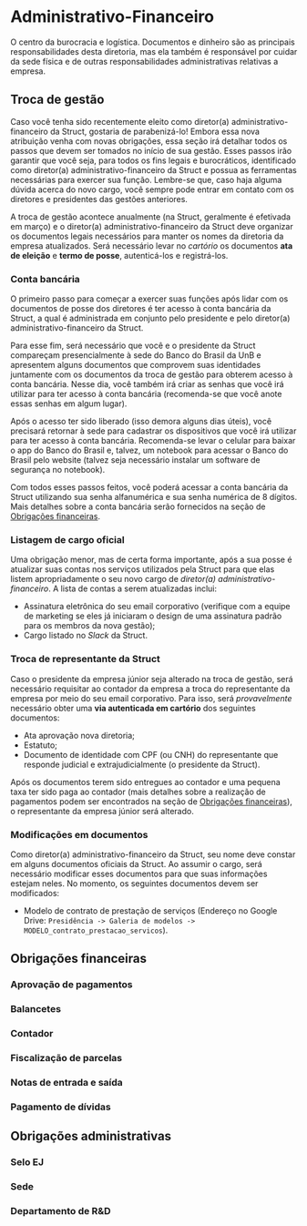 # Administrativo-Financeiro

O centro da burocracia e logística. Documentos e dinheiro são as principais responsabilidades desta diretoria, mas ela também é responsável por cuidar da sede física e de outras responsabilidades administrativas relativas a empresa.

## Troca de gestão

Caso você tenha sido recentemente eleito como diretor\(a\) administrativo-financeiro da Struct, gostaria de parabenizá-lo! Embora essa nova atribuição venha com novas obrigações, essa seção irá detalhar todos os passos que devem ser tomados no início de sua gestão. Esses passos irão garantir que você seja, para todos os fins legais e burocráticos, identificado como diretor\(a\) administrativo-financeiro da Struct e possua as ferramentas necessárias para exercer sua função. Lembre-se que, caso haja alguma dúvida acerca do novo cargo, você sempre pode entrar em contato com os diretores e presidentes das gestões anteriores.

A troca de gestão acontece anualmente \(na Struct, geralmente é efetivada em março\) e o diretor\(a\)
administrativo-financeiro da Struct deve organizar os documentos legais necessários para manter os nomes da diretoria
da empresa atualizados. Será necessário levar no *cartório* os documentos **ata de eleição** e **termo
de posse**, autenticá-los e registrá-los.

### Conta bancária

O primeiro passo para começar a exercer suas funções após lidar com os documentos de posse dos diretores é ter acesso à conta bancária da Struct, a qual é administrada em conjunto pelo presidente e pelo diretor\(a\) administrativo-financeiro da Struct.

Para esse fim, será necessário que você e o presidente da Struct compareçam presencialmente à sede do Banco do Brasil da UnB e apresentem alguns documentos que comprovem suas identidades juntamente com os documentos da troca de gestão para obterem acesso à conta bancária. Nesse dia, você também irá criar as senhas que você irá utilizar para ter acesso à conta bancária \(recomenda-se que você anote essas senhas em algum lugar\).

Após o acesso ter sido liberado \(isso demora alguns dias úteis\), você precisará retornar à sede para cadastrar os dispositivos que você irá utilizar para ter acesso à conta bancária. Recomenda-se levar o celular para baixar o app do Banco do Brasil e, talvez, um notebook para acessar o Banco do Brasil pelo website \(talvez seja necessário instalar um software de segurança no notebook\).

Com todos esses passos feitos, você poderá acessar a conta bancária da Struct utilizando sua senha alfanumérica e sua senha numérica de 8 dígitos. Mais detalhes sobre a conta bancária serão fornecidos na seção de [Obrigações financeiras](#obrigacoes-financeiras).

### Listagem de cargo oficial

Uma obrigação menor, mas de certa forma importante, após a sua posse é atualizar suas contas nos serviços utilizados pela Struct para que elas listem apropriadamente o seu novo cargo de *diretor\(a\) administrativo-financeiro*. A lista de contas a serem atualizadas inclui:

  * Assinatura eletrônica do seu email corporativo \(verifique com a equipe de marketing se eles já iniciaram o design de uma assinatura padrão para os membros da nova gestão\);
  * Cargo listado no *Slack* da Struct.

### Troca de representante da Struct

Caso o presidente da empresa júnior seja alterado na troca de gestão, será necessário requisitar ao contador da empresa a troca do representante da empresa por meio do seu email corporativo. Para isso, será *provavelmente* necessário obter uma **via autenticada em cartório** dos seguintes documentos:

  * Ata aprovação nova diretoria;
  * Estatuto;
  * Documento de identidade com CPF \(ou CNH\) do representante que responde judicial e extrajudicialmente \(o presidente da Struct\).

Após os documentos terem sido entregues ao contador e uma pequena taxa ter sido paga ao contador \(mais detalhes sobre a realização de pagamentos podem ser encontrados na seção de [Obrigações financeiras](#obrigacoes-financeiras)\), o representante da empresa júnior será alterado.

### Modificações em documentos

Como diretor\(a\) administrativo-financeiro da Struct, seu nome deve constar em alguns documentos oficiais da Struct. Ao assumir o cargo, será necessário modificar esses documentos para que suas informações estejam neles. No momento, os seguintes documentos devem ser modificados:

* Modelo de contrato de prestação de serviços \(Endereço no Google Drive: `Presidência -> Galeria de modelos -> MODELO_contrato_prestacao_servicos`\).

## Obrigações financeiras

### Aprovação de pagamentos

### Balancetes

### Contador

### Fiscalização de parcelas

### Notas de entrada e saída

### Pagamento de dívidas

## Obrigações administrativas

### Selo EJ

### Sede

### Departamento de R&D
